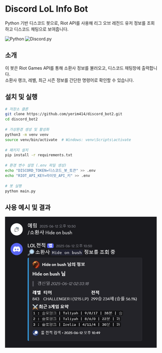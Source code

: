 ﻿# Discord LoL Info Bot

Python 기반 디스코드 봇으로, Riot API를 사용해 리그 오브 레전드 유저 정보를 조회하고 디스코드 채팅으로 보여줍니다.

![Python](https://img.shields.io/badge/python-3.10+-blue)
![Discord.py](https://img.shields.io/badge/discord.py-2.0+-blue)

## 소개
이 봇은 Riot Games API를 통해 소환사 정보를 불러오고, 디스코드 채팅창에 출력합니다.  
소환사 랭크, 레벨, 최근 시즌 정보를 간단한 명령어로 확인할 수 있습니다.

## 설치 및 실행
```bash
# 저장소 클론
git clone https://github.com/yerim414/discord_bot2.git
cd discord_bot2

# 가상환경 생성 및 활성화
python3 -m venv venv
source venv/bin/activate  # Windows: venv\Scripts\activate

# 패키지 설치
pip install -r requirements.txt

# 환경 변수 설정 (.env 파일 생성)
echo "DISCORD_TOKEN=디스코드_봇_토큰" >> .env
echo "RIOT_API_KEY=라이엇_API_키" >> .env

# 봇 실행
python main.py
```

## 사용 예시 및 결과
<img src="example_image.png" width="500">
